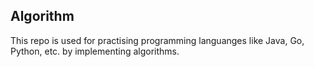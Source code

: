 Algorithm
----

This repo is used for practising programming languanges like Java, Go, Python, etc. by implementing algorithms.
